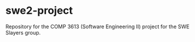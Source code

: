 # swe2-project
Repository for the COMP 3613 (Software Engineering II) project for the SWE Slayers group.
